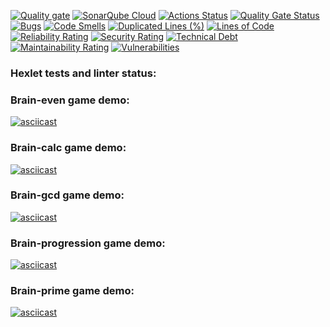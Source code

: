[![Quality gate](https://sonarcloud.io/api/project_badges/quality_gate?project=ElenaManukyan_php-project-45)](https://sonarcloud.io/summary/new_code?id=ElenaManukyan_php-project-45)
[![SonarQube Cloud](https://sonarcloud.io/images/project_badges/sonarcloud-highlight.svg)](https://sonarcloud.io/summary/new_code?id=ElenaManukyan_php-project-45)
[![Actions Status](https://github.com/ElenaManukyan/php-project-45/actions/workflows/hexlet-check.yml/badge.svg)](https://github.com/ElenaManukyan/php-project-45/actions)
[![Quality Gate Status](https://sonarcloud.io/api/project_badges/measure?project=ElenaManukyan_php-project-45&metric=alert_status)](https://sonarcloud.io/summary/new_code?id=ElenaManukyan_php-project-45)
[![Bugs](https://sonarcloud.io/api/project_badges/measure?project=ElenaManukyan_php-project-45&metric=bugs)](https://sonarcloud.io/summary/new_code?id=ElenaManukyan_php-project-45)
[![Code Smells](https://sonarcloud.io/api/project_badges/measure?project=ElenaManukyan_php-project-45&metric=code_smells)](https://sonarcloud.io/summary/new_code?id=ElenaManukyan_php-project-45)
[![Duplicated Lines (%)](https://sonarcloud.io/api/project_badges/measure?project=ElenaManukyan_php-project-45&metric=duplicated_lines_density)](https://sonarcloud.io/summary/new_code?id=ElenaManukyan_php-project-45)
[![Lines of Code](https://sonarcloud.io/api/project_badges/measure?project=ElenaManukyan_php-project-45&metric=ncloc)](https://sonarcloud.io/summary/new_code?id=ElenaManukyan_php-project-45)
[![Reliability Rating](https://sonarcloud.io/api/project_badges/measure?project=ElenaManukyan_php-project-45&metric=reliability_rating)](https://sonarcloud.io/summary/new_code?id=ElenaManukyan_php-project-45)
[![Security Rating](https://sonarcloud.io/api/project_badges/measure?project=ElenaManukyan_php-project-45&metric=security_rating)](https://sonarcloud.io/summary/new_code?id=ElenaManukyan_php-project-45)
[![Technical Debt](https://sonarcloud.io/api/project_badges/measure?project=ElenaManukyan_php-project-45&metric=sqale_index)](https://sonarcloud.io/summary/new_code?id=ElenaManukyan_php-project-45)
[![Maintainability Rating](https://sonarcloud.io/api/project_badges/measure?project=ElenaManukyan_php-project-45&metric=sqale_rating)](https://sonarcloud.io/summary/new_code?id=ElenaManukyan_php-project-45)
[![Vulnerabilities](https://sonarcloud.io/api/project_badges/measure?project=ElenaManukyan_php-project-45&metric=vulnerabilities)](https://sonarcloud.io/summary/new_code?id=ElenaManukyan_php-project-45)
### Hexlet tests and linter status:

### Brain-even game demo:
[![asciicast](https://asciinema.org/a/230NgMHu4DJAJPvyUHEKsckZG.svg)](https://asciinema.org/a/230NgMHu4DJAJPvyUHEKsckZG)

### Brain-calc game demo:
[![asciicast](https://asciinema.org/a/SRxYoIEXDZgJ37N4JhlbEQ0QS.svg)](https://asciinema.org/a/SRxYoIEXDZgJ37N4JhlbEQ0QS)

### Brain-gcd game demo:
[![asciicast](https://asciinema.org/a/6zSvoHNKryBNZEOJiYa2ovFDo.svg)](https://asciinema.org/a/6zSvoHNKryBNZEOJiYa2ovFDo)

### Brain-progression game demo:
[![asciicast](https://asciinema.org/a/hVhWxTyJGiJzM1tj04yC8QfOe.svg)](https://asciinema.org/a/hVhWxTyJGiJzM1tj04yC8QfOe)

### Brain-prime game demo:
[![asciicast](https://asciinema.org/a/QmXGQge0CVMel8FGwvTmOjAYS.svg)](https://asciinema.org/a/QmXGQge0CVMel8FGwvTmOjAYS)
